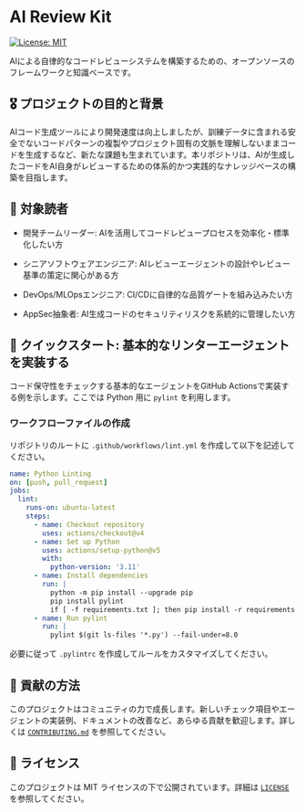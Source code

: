 # AI Review Kit

[![License: MIT](https://img.shields.io/badge/License-MIT-yellow.svg)](https://opensource.org/licenses/MIT)

AIによる自律的なコードレビューシステムを構築するための、オープンソースのフレームワークと知識ベースです。

## 🎖️ プロジェクトの目的と背景

AIコード生成ツールにより開発速度は向上しましたが、訓練データに含まれる安全でないコードパターンの複製やプロジェクト固有の文脈を理解しないままコードを生成するなど、新たな課題も生まれています。本リポジトリは、AIが生成したコードをAI自身がレビューするための体系的かつ実践的なナレッジベースの構築を目指します。

## 👥 対象読者

- 開発チームリーダー: AIを活用してコードレビュープロセスを効率化・標準化したい方

- シニアソフトウェアエンジニア: AIレビューエージェントの設計やレビュー基準の策定に関心がある方

- DevOps/MLOpsエンジニア: CI/CDに自律的な品質ゲートを組み込みたい方

- AppSec抽象者: AI生成コードのセキュリティリスクを系統的に管理したい方

## 🚀 クイックスタート: 基本的なリンターエージェントを実装する

コード保守性をチェックする基本的なエージェントをGitHub Actionsで実装する例を示します。ここでは Python 用に `pylint` を利用します。

### ワークフローファイルの作成

リポジトリのルートに `.github/workflows/lint.yml` を作成して以下を記述してください。

```yaml
name: Python Linting
on: [push, pull_request]
jobs:
  lint:
    runs-on: ubuntu-latest
    steps:
      - name: Checkout repository
        uses: actions/checkout@v4
      - name: Set up Python
        uses: actions/setup-python@v5
        with:
          python-version: '3.11'
      - name: Install dependencies
        run: |
          python -m pip install --upgrade pip
          pip install pylint
          if [ -f requirements.txt ]; then pip install -r requirements.txt; fi
      - name: Run pylint
        run: |
          pylint $(git ls-files '*.py') --fail-under=8.0
```

必要に従って `.pylintrc` を作成してルールをカスタマイズしてください。

## 🧡 貢献の方法

このプロジェクトはコミュニティの力で成長します。新しいチェック項目やエージェントの実装例、ドキュメントの改善など、あらゆる貢献を歓迎します。詳しくは [`CONTRIBUTING.md`](CONTRIBUTING.md) を参照してください。

## 📜 ライセンス

このプロジェクトは MIT ライセンスの下で公開されています。詳細は [`LICENSE`](LICENSE) を参照してください。
